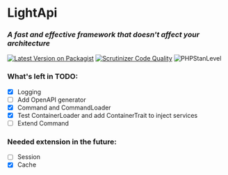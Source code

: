 # LightApi
### *A fast and effective framework that doesn't affect your architecture*

[![Latest Version on Packagist](https://img.shields.io/packagist/v/pjpawel/light-api.svg?style=flat-square)](https://packagist.org/packages/pjpawel/light-api)
[![Scrutinizer Code Quality](https://scrutinizer-ci.com/g/pjpawel/LightApi/badges/quality-score.png?b=master)](https://scrutinizer-ci.com/g/pjpawel/LightApi/?branch=master)
![PHPStanLevel](https://img.shields.io/badge/PHPStan-5%20level-brightgreen.svg?style=flat)

### What's left in TODO:
- [x] Logging
- [ ] Add OpenAPI generator
- [x] Command and CommandLoader
- [x] Test ContainerLoader and add ContainerTrait to inject services
- [ ] Extend Command

### Needed extension in the future:
- [ ] Session
- [x] Cache
